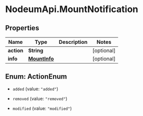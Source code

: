 # NodeumApi.MountNotification

## Properties

Name | Type | Description | Notes
------------ | ------------- | ------------- | -------------
**action** | **String** |  | [optional] 
**info** | [**MountInfo**](MountInfo.md) |  | [optional] 



## Enum: ActionEnum


* `added` (value: `"added"`)

* `removed` (value: `"removed"`)

* `modified` (value: `"modified"`)




